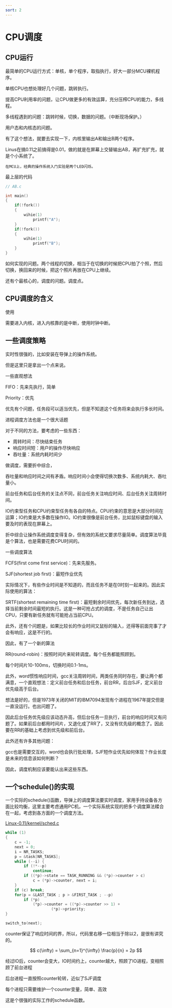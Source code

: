 ```yaml
---
sort: 2
---
```

# CPU调度

## CPU运行

最简单的CPU运行方式：单核，单个程序，取指执行，好大一部分MCU裸机程序。

单核CPU也想处理好几个问题，跳转执行。

提高CPU利用率的问题，让CPU做更多的有效运算，充分压榨CPU的能力，多线程。

多线程遇到的问题：跳转时候，切换，数据的问题。（中断现场保护。）

用户态和内核态的问题。

有了这个想法，就要去实现一下，内核里输出A和输出B两个程序。

Linus在搞0.11之前搞得是0.01，做的就是在屏幕上交替输出AB，再扩充扩充，就是个小系统了。

```note
在MCU上，经典的操作系统入门实验是两个LED闪烁。
```

最上层的代码

```c
// AB.c

int main()
{
    if(!fork())
    {
        wihie(1)
            printf("A");
    }
    if(!fork())
    {
        wihie(1)
            printf("B");
    }
}
```
如何实现的问题。两个线程的切换，相当于在切换的时候把CPU拍了个照，然后切换，换回来的时候，把这个照片再放在CPU上继续。

还有个最核心的，调度的问题。调度点。

## CPU调度的含义

使用

需要进入内核，进入内核靠的是中断，使用时钟中断。

## 一些调度策略

实时性很强的，比如安装在导弹上的操作系统。

但是这里只是拿出一个点来说。


一些直观想法

FIFO：先来先执行，简单

Priority：优先

优先有个问题，任务段可以适当优先，但是不知道这个任务将来会执行多长时间。

进程调度方法也是一个很大话题


对于不同的方法，要考虑的一些东西：
- 周转时间：尽快结束任务
- 响应时间短：用户的操作尽快响应
- 吞吐量：系统内耗时间少

做调度，需要折中综合，

吞吐量和响应时间之间有矛盾。响应时间小会使得切换次数多、系统内耗大、吞吐量小。

前台任务和后台任务的关注点不同，前台任务关注响应时间、后台任务关注周转时间。

IO约束型任务和CPU约束型任务有各自的特点。CPU约束的意思是大部分时间在运算；IO约束是大多数在操作IO。IO约束很像是前台任务，比如鼠标键盘的输入要及时的表现在屏幕上。

折中综合让操作系统调度变得复杂，但有效的系统又要求尽量简单。调度算法毕竟是个算法，也是需要花费CPU时间的。


一些调度算法

FCFS(first come first service)：先来先服务。

SJF(shortest job first)：最短作业优先

实际情况下，有些作业时间是不知道的，而且任务不是在0时刻一起来的。因此实际使用的算法：

SRTF(shortest remaining time first)：最短剩余时间优先，每次新任务到达，选择当前剩余时间最短的执行。这是一种可抢占式的调度，不是任务自己让出CPU，只要有新任务就有可能抢占当前CPU。

此外，还有个问题是，如果比较长的作业时间又鼠标的输入，还得等前面完事了才会有响应，这是不行的。

因此，有了一个新的算法

RR(round-robin)：按照时间片来轮转调度。每个任务都能照顾到。

每个时间片10-100ms，切换时间0.1-1ms。

此外，word惯性响应时间，gcc关注周转时间，两类任务同时存在，要让两个都满意，一个直观想法：定义前台任务和后台任务，前台RR，后台SJF，定义前台优先级高于后台。

想法是好的，但是1973年关闭的MIT的IBM7094发现有个进程在1967年提交但是一直没运行。也出问题了。

因此后台任务优先级应该动态升高，但后台任务一旦执行，前台的响应时间又有问题了。如果前后台都用时间片，又退化成了RR了，又没有优先级的概念了。因此要在RR的基础上考虑到优先级和前后台。

此外还有许多其他问题：

gcc也是需要交互的，word也会执行批处理，SJF短作业优先如何体现？作业长度是未来的信息该如何判断？

因此，调度机制应该要能认出来这些东西。

## 一个schedule()的实现

一个实际的schedule()函数，导弹上的调度算法要实时调度，家用手持设备各方面比较均衡，这里主要考虑通用PC机，一个实际系统实现的把多个调度算法糅合在一起，考虑到各方面的一个调度方法。

[Linux-0.11/kernel/sched.c](https://github.com/Meng2025/Linux-0.11/blob/main/kernel/sched.c)


```c
while (1) 
{
    c = -1;
    next = 0;
    i = NR_TASKS;
    p = &task[NR_TASKS];
    while (--i) {
        if (!*--p)
            continue;
        if ((*p)->state == TASK_RUNNING && (*p)->counter > c)
            c = (*p)->counter, next = i;
    }
    if (c) break;
    for(p = &LAST_TASK ; p > &FIRST_TASK ; --p)
        if (*p)
            (*p)->counter = ((*p)->counter >> 1) +
                    (*p)->priority;
}

switch_to(next);
```

counter保证了响应时间的界，所以，代码里右移一位相当于除以2，是很有讲究的。

$$ c(\infty) = \sum_{n=1}^{\infty} \frac{p}{n} = 2p $$

经过IO后，counter会变大，IO时间约上，counter越大，照顾了IO进程，变相照顾了前台进程

后台进程一直按照counter轮转，近似了SJF调度

每个进程只需要维护一个counter变量，简单、高效

这是个很强的实际工作的schedule函数。

